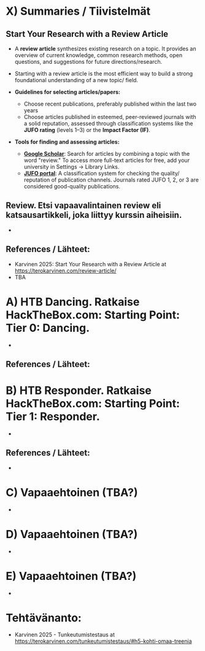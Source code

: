 # X) Summaries / Tiivistelmät

## Start Your Research with a Review Article

- A **review article** synthesizes existing research on a topic. It provides an overview of current knowledge, common research methods, open questions, and suggestions for future directions/research.
- Starting with a review article is the most efficient way to build a strong foundational understanding of a new topic/ field.
  
- **Guidelines for selecting articles/papers:**
	- Choose recent publications, preferably published within the last two years
	- Choose articles published in esteemed, peer-reviewed journals with a solid reputation, assessed through classification systems like the **JUFO rating** (levels 1–3) or the **Impact Factor (IF)**.
   
- **Tools for finding and assessing articles:**
	- **[Google Scholar](https://scholar.google.com/ncr)**: Search for articles by combining a topic with the word "review." To access more full-text articles for free, add your university in Settings → Library Links.
	- **[JUFO portal](https://jfp.csc.fi/jufoportal)**: A classification system for checking the quality/ reputation of publication channels. Journals rated JUFO 1, 2, or 3 are considered good-quality publications. 


## Review. Etsi vapaavalintainen review eli katsausartikkeli, joka liittyy kurssin aiheisiin.
-

## References / Lähteet:
- Karvinen 2025: Start Your Research with a Review Article at https://terokarvinen.com/review-article/ 
- TBA


# A) HTB Dancing. Ratkaise HackTheBox.com: Starting Point: Tier 0: Dancing.
-
## References / Lähteet:


# B) HTB Responder. Ratkaise HackTheBox.com: Starting Point: Tier 1: Responder.
-
## References / Lähteet:
-

# C) Vapaaehtoinen (TBA?)
-
# D) Vapaaehtoinen (TBA?)
-
# E) Vapaaehtoinen (TBA?)
-



# Tehtävänanto:
- Karvinen 2025 - Tunkeutumistestaus at https://terokarvinen.com/tunkeutumistestaus/#h5-kohti-omaa-treenia
